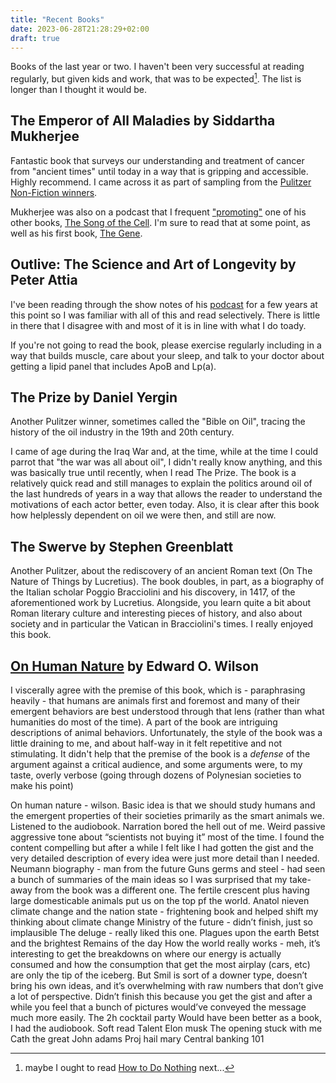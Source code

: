 ```yaml
---
title: "Recent Books"
date: 2023-06-28T21:28:29+02:00
draft: true
---
```


Books of the last year or two. I haven't been very successful at reading
regularly, but given kids and work, that was to be expected[^1]. The list is
longer than I thought it would be.

## The Emperor of All Maladies by Siddartha Mukherjee

Fantastic book that surveys our understanding and treatment of cancer from
"ancient times" until today in a way that is gripping and accessible. Highly
recommend. I came across it as part of sampling from the [Pulitzer Non-Fiction
winners](https://www.pulitzer.org/prize-winners-by-category/223).

Mukherjee was also on a podcast that I frequent
["promoting"](https://peterattiamd.com/sidmukherjee2/) one of his other books,
[The Song of the
Cell](https://www.goodreads.com/book/show/60321392-the-song-of-the-cell). I'm
sure to read that at some point, as well as his first book, [The
Gene](https://www.goodreads.com/book/show/27276428-the-gene).

## Outlive: The Science and Art of Longevity by Peter Attia

I've been reading through the show notes of his
[podcast](https://peterattiamd.com/category/podcast/) for a few years at this
point so I was familiar with all of this and read selectively. There is little
in there that I disagree with and most of it is in line with what I do toady.

If you're not going to read the book, please exercise regularly including in a
way that builds muscle, care about your sleep, and talk to your doctor about
getting a lipid panel that includes ApoB and Lp(a).

## The Prize by Daniel Yergin

Another Pulitzer winner, sometimes called the "Bible on Oil", tracing the
history of the oil industry in the 19th and 20th century.

I came of age during the Iraq War and, at the time, while at the time I could
parrot that "the war was all about oil", I didn't really know anything, and
this was basically true until recently, when I read The Prize. The book is a
relatively quick read and still manages to explain the politics around oil of
the last hundreds of years in a way that allows the reader to understand the
motivations of each actor better, even today. Also, it is clear after this book
how helplessly dependent on oil we were then, and still are now.

## The Swerve by Stephen Greenblatt

Another Pulitzer, about the rediscovery of an ancient Roman text (On The Nature of Things by Lucretius). The book doubles, in part, as a biography of the Italian scholar Poggio Bracciolini and his discovery, in 1417, of the aforementioned work by Lucretius. Alongside, you learn quite a bit about Roman literary culture and interesting pieces of history, and also about society and in particular the Vatican in Bracciolini's times. I really enjoyed this book.

## [On Human Nature](https://www.goodreads.com/book/show/62555.On_Human_Nature)  by Edward O. Wilson

I viscerally agree with the premise of this book, which is - paraphrasing
heavily - that humans are animals first and foremost and many of their emergent
behaviors are best understood through that lens (rather than what humanities do
most of the time). A part of the book are intriguing descriptions of animal
behaviors. Unfortunately, the style of the book was a little draining to me,
and about half-way in it felt repetitive and not stimulating. It didn't help
that the premise of the book is a *defense* of the argument against a critical
audience, and some arguments were, to my taste, overly verbose (going through
dozens of Polynesian societies to make his point)

On human nature - wilson. Basic idea is that we should study humans and the emergent properties of their societies primarily as the smart animals we. Listened to the audiobook. Narration bored the hell out of me. Weird passive aggressive tone about “scientists not buying it” most of the time. I found the content compelling but after a while I felt like I had gotten the gist and the very detailed description of every idea were just more detail than I needed.
Neumann biography - man from the future
Guns germs and steel - had seen a bunch of summaries of the main ideas so I was surprised that my take-away from the book was a different one. The fertile crescent plus having large domesticable animals put us on the top pf the world.
Anatol nieven climate change and the nation state - frightening book and helped shift my thinking about climate change
Ministry of the future - didn’t finish, just so implausible
The deluge - really liked this one.
Plagues upon the earth
Betst and the brightest
Remains of the day
How the world really works - meh, it’s interesting to get the breakdowns on where our energy is actually consumed and how the consumption that get the most airplay (cars, etc) are only the tip of the iceberg. But Smil is sort of a downer type, doesn’t bring his own ideas, and it’s overwhelming with raw numbers that don’t give a lot of perspective. Didn’t finish this because you get the gist and after a while you feel that a bunch of pictures would’ve conveyed the message much more easily.
The 2h cocktail party
Would have been better as a book, I had the audiobook. Soft read 
Talent
Elon musk
The opening stuck with me
Cath the great
John adams
Proj hail mary
Central banking 101


[^1]: maybe I ought to read [How to Do Nothing](https://www.penguinrandomhouse.com/books/600671/how-to-do-nothing-by-jenny-odell/) next...
